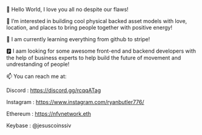   👋 Hello World, I love you all no despite our flaws!
  
  👀 I’m interested in building cool physical backed asset models with love, location, and places to bring people together with positive energy!
  
  🌱 I am currently learning everything from github to stripe!
  
  🅿️ I aam looking for some awesome front-end and backend developers with the help of business experts to help build the future of movement and undrestanding of people! 
  
  📫 You can reach me at:
  
  Discord : https://discord.gg/rcqqATag
  
  Instagram : https://www.instagram.com/ryanbutler776/
  
  Ethereum : https://nfvnetwork.eth  
  
  Keybase : @jesuscoinssiv
<!---
JesuscoinsIII/JesuscoinsIII is a ✨ special ✨ repository because its `README.md` (this file) appears on your GitHub profile.
You can click the Preview link to take a look at your changes.
--->
